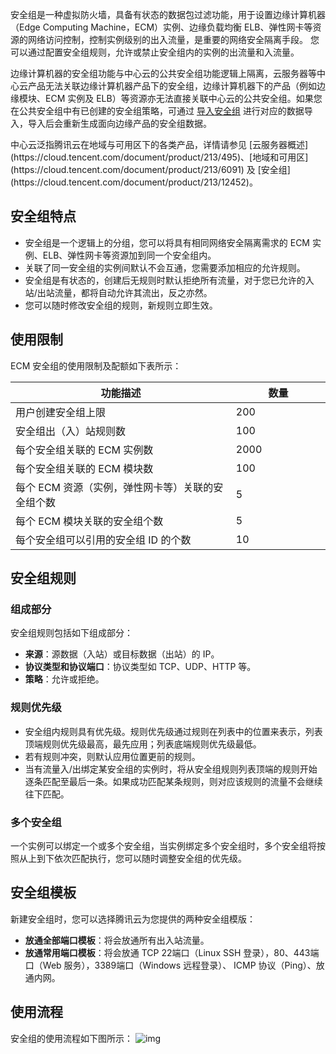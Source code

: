 
安全组是一种虚拟防火墙，具备有状态的数据包过滤功能，用于设置边缘计算机器（Edge Computing Machine，ECM）实例、边缘负载均衡 ELB、弹性网卡等资源的网络访问控制，控制实例级别的出入流量，是重要的网络安全隔离手段。
您可以通过配置安全组规则，允许或禁止安全组内的实例的出流量和入流量。

边缘计算机器的安全组功能与中心云的公共安全组功能逻辑上隔离，云服务器等中心云产品无法关联边缘计算机器产品下的安全组，边缘计算机器下的产品（例如边缘模块、ECM 实例及 ELB）等资源亦无法直接关联中心云的公共安全组。如果您在公共安全组中有已创建的安全组策略，可通过 [导入安全组](https://cloud.tencent.com/document/product/1108/48545) 进行对应的数据导入，导入后会重新生成面向边缘产品的安全组数据。



<dx-alert infotype="explain" title="">
中心云泛指腾讯云在地域与可用区下的各类产品，详情请参见 [云服务器概述](https://cloud.tencent.com/document/product/213/495)、[地域和可用区](https://cloud.tencent.com/document/product/213/6091) 及 [安全组](https://cloud.tencent.com/document/product/213/12452)。
</dx-alert>



## 安全组特点

- 安全组是一个逻辑上的分组，您可以将具有相同网络安全隔离需求的 ECM 实例、ELB、弹性网卡等资源加到同一个安全组内。
- 关联了同一安全组的实例间默认不会互通，您需要添加相应的允许规则。
- 安全组是有状态的，创建后无规则时默认拒绝所有流量，对于您已允许的入站/出站流量，都将自动允许其流出，反之亦然。
- 您可以随时修改安全组的规则，新规则立即生效。

## 使用限制

ECM 安全组的使用限制及配额如下表所示：
<table>
<thead>
<tr>
<th style="width: 70%;">功能描述</th>
<th>数量</th>
</tr>
</thead>
<tbody><tr>
<td>用户创建安全组上限</td>
<td>200</td>
</tr>
<tr>
<td>安全组出（入）站规则数</td>
<td>100</td>
</tr>
<tr>
<td>每个安全组关联的 ECM 实例数</td>
<td>2000</td>
</tr>
<tr>
<td>每个安全组关联的 ECM 模块数</td>
<td>100</td>
</tr>
<tr>
<td>每个 ECM 资源（实例，弹性网卡等）关联的安全组个数</td>
<td>5</td>
</tr>
<tr>
<td>每个 ECM 模块关联的安全组个数</td>
<td>5</td>
</tr>
<tr>
<td>每个安全组可以引用的安全组 ID 的个数</td>
<td>10</td>
</tr>
</tbody></table>

## 安全组规则

### 组成部分

安全组规则包括如下组成部分：
- **来源**：源数据（入站）或目标数据（出站）的 IP。
- **协议类型和协议端口**：协议类型如 TCP、UDP、HTTP 等。
- **策略**：允许或拒绝。

### 规则优先级

- 安全组内规则具有优先级。规则优先级通过规则在列表中的位置来表示，列表顶端规则优先级最高，最先应用；列表底端规则优先级最低。
- 若有规则冲突，则默认应用位置更前的规则。
- 当有流量入/出绑定某安全组的实例时，将从安全组规则列表顶端的规则开始逐条匹配至最后一条。如果成功匹配某条规则，则对应该规则的流量不会继续往下匹配。

### 多个安全组

一个实例可以绑定一个或多个安全组，当实例绑定多个安全组时，多个安全组将按照从上到下依次匹配执行，您可以随时调整安全组的优先级。

## 安全组模板

新建安全组时，您可以选择腾讯云为您提供的两种安全组模版：

- **放通全部端口模板**：将会放通所有出入站流量。
- **放通常用端口模板**：将会放通 TCP 22端口（Linux SSH 登录），80、443端口（Web 服务），3389端口（Windows 远程登录）、 ICMP 协议（Ping）、放通内网。



## 使用流程
安全组的使用流程如下图所示：
![img](https://main.qcloudimg.com/raw/c809499cc911e748f9eb4dd3a3356683.png)

